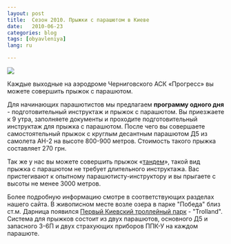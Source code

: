 ```yaml
---
layout: post
title:  Сезон 2010. Прыжки с парашютом в Киеве
date:   2010-06-23
categories: blog
tags: [obyavleniya]
lang: ru

---
```

![]({{site.baseurl}}/img/posts/f_jamp.jpg)

Каждые выходные на аэродроме Черниговского АСК «Прогресс» вы можете совершить прыжок с парашютом.

Для начинающих парашютистов мы предлагаем **программу одного дня** - подготовительный инструктаж и прыжок с парашютом. Вы приезжаете к 9 утра, заполняете документы и проходите подготовительный инструктаж для прыжка с парашютом. После чего вы совершаете самостоятельный прыжок с круглым десантным парашютом Д5 из самолета АН-2 на высоте 800-900 метров. Стоимость такого прыжка составляет 270 грн.

Так же у нас вы можете совершить прыжок «[тандем](http://www.progres.org.ua/links/litchnye-stranitchki-parashyutistov/sergej-pirog.html)», такой вид прыжка с парашютом не требует длительного инструктажа. Вас пристегивают к опытному парашютисту-инструктору и вы прыгаете с высоты не менее 3000 метров.

Более подробную информацию смотре в соответствующих разделах нашего сайта. В живописном месте возле озера в парке "Победа" близ ст.м. Дарница появился [Первый Киевский троллейный парк](http://trolland.com.ua/) - "Trolland". Система для прыжков состоит из двух парашютов, основного Д5 и запасного З-6П и двух страхующих приборов ППК-У на каждом парашюте.

